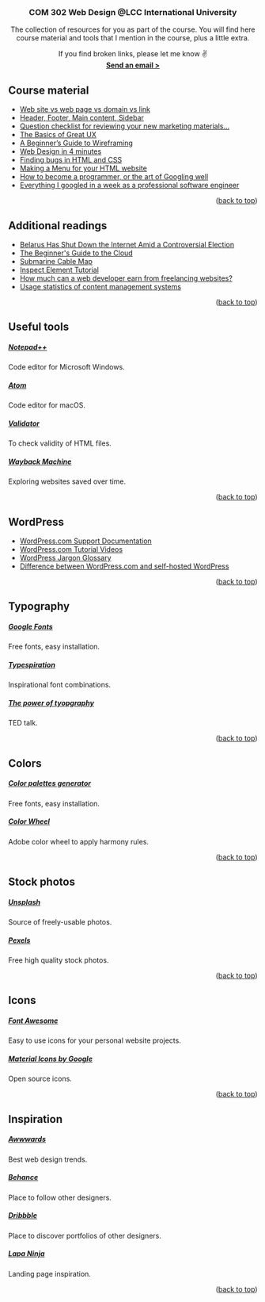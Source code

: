 <!-- PROJECT INTRO -->
<br />
<div align="center">

<h3 align="center">COM 302 Web Design @LCC International University</h3>

  <p align="center">
   The collection of resources for you as part of the course. You will find here course material and tools that I mention in the course, plus a little extra.

If you find broken links, please let me know ✌️
    <br />
    <a href="mailto:mknyzelis@lcc.lt"><strong>Send an email ></strong></a>
  </p>
</div>



<!-- Course material -->
## Course material

<ul>
    <li><a href="https://mikeshenry.com/2019/10/11/web-site-vs-web-page-vs-domain-vs-link/" target="_blank">Web site vs web page vs domain vs link</a></li>
    <li><a href="https://mikeshenry.com/2019/10/18/header-footer-main-content-sidebar/" target="_blank">Header, Footer, Main content, Sidebar</a></li>
    <li><a href="https://seths.blog/2015/01/question-checklist-for-reviewing-your-new-marketing-materials/" target="_blank">Question checklist for reviewing your new marketing materials…</a></li>
    <li><a href="https://webdesign.tutsplus.com/articles/the-basics-of-great-ux--webdesign-8823" target="_blank">The Basics of Great UX</a></li>
    <li><a href="https://webdesign.tutsplus.com/articles/a-beginners-guide-to-wireframing--webdesign-7399" target="_blank">A Beginner’s Guide to Wireframing</a></li>
    <li><a href="https://jgthms.com/web-design-in-4-minutes/" target="_blank">Web Design in 4 minutes</a></li>
    <li><a href="https://mikeshenry.com/2019/11/29/finding-bugs-in-html-and-css-basics/" target="_blank">Finding bugs in HTML and CSS</a></li>
    <li><a href="https://www.w3schools.com/Css/css_navbar.asp" target="_blank">Making a Menu for your HTML website</a></li>
    <li><a href="https://okepi.wordpress.com/2014/08/21/how-to-become-a-programmer-or-the-art-of-googling-well/comment-page-2/" target="_blank">How to become a programmer, or the art of Googling well</a></li>
    <li><a href="https://localghost.dev/blog/everything-i-googled-in-a-week-as-a-professional-software-engineer/" target="_blank">Everything I googled in a week as a professional software engineer</a></li>
</ul>

<p align="right">(<a href="#readme-top">back to top</a>)</p>

<!-- Additional material -->
## Additional readings
<ul>
    <li><a href="https://www.wired.com/story/belarus-internet-outage-election/" target="_blank">Belarus Has Shut Down the Internet Amid a Controversial Election</a></li>
    <li><a href="https://mashable.com/archive/what-is-the-cloud#L7cn.0jfhgqJ" target="_blank">The Beginner's Guide to the Cloud</a></li>
    <li><a href="https://www.submarinecablemap.com" target="_blank">Submarine Cable Map</a></li>
    <li><a href="https://zapier.com/blog/inspect-element-tutorial/" target="_blank">Inspect Element Tutorial</a></li>
    <li><a href="https://www.quora.com/How-much-can-a-web-developer-earn-from-freelancing-websites/answer/David-Hamrick-1?srid=uKQP" target="_blank">How much can a web developer earn from freelancing websites?</a></li>
    <li><a href="https://w3techs.com/technologies/overview/content_management" target="_blank">Usage statistics of content management systems</a></li>
</ul>

<p align="right">(<a href="#readme-top">back to top</a>)</p>


<!-- Useful tools -->
## Useful tools
<a href="https://notepad-plus-plus.org/downloads/" target="_blank"><h5>Notepad++</h5></a>
Code editor for Microsoft Windows.

<a href="https://atom.io" target="_blank"><h5>Atom</h5></a>
Code editor for macOS.

<a href="https://validator.w3.org" target="_blank"><h5>Validator</h5></a>
To check validity of HTML files.

<a href="https://archive.org/web/web.php" target="_blank"><h5>Wayback Machine</h5></a>
Exploring websites saved over time.


<p align="right">(<a href="#readme-top">back to top</a>)</p>

<!-- WordPress -->
## WordPress

<ul>
    <li><a href="https://wordpress.com/learn/" target="_blank">WordPress.com Support Documentation</a></li>
    <li><a href="https://wordpress.com/learn/the-movie/" target="_blank">WordPress.com Tutorial Videos</a></li>
    <li><a href="https://make.wordpress.org/marketing/2018/02/28/wordpress-jargon-glossary/" target="_blank">WordPress Jargon Glossary</a></li>
    <li><a href="https://wordpress.com/support/com-vs-org/" target="_blank">Difference between WordPress.com and self-hosted WordPress</a></li>
</ul>


<p align="right">(<a href="#readme-top">back to top</a>)</p>




<!-- Typography -->
## Typography
<a href="https://fonts.google.com" target="_blank"><h5>Google Fonts</h5></a>
Free fonts, easy installation.

<a href="https://typespiration.com" target="_blank"><h5>Typespiration</h5></a>
Inspirational font combinations.

<a href="https://www.youtube.com/watch?v=C_RzDqgGcao" target="_blank"><h5>The power of tyopgraphy</h5></a>
TED talk.

<p align="right">(<a href="#readme-top">back to top</a>)</p>

<!-- Colors -->
## Colors
<a href="https://coolors.co" target="_blank"><h5>Color palettes generator</h5></a>
Free fonts, easy installation.

<a href="https://color.adobe.com/create/color-wheel" target="_blank"><h5>Color Wheel</h5></a>
Adobe color wheel to apply harmony rules.

<p align="right">(<a href="#readme-top">back to top</a>)</p>


<!-- Stock photos -->
## Stock photos
<a href="https://unsplash.com" target="_blank"><h5>Unsplash</h5></a>
Source of freely-usable photos.

<a href="https://www.pexels.com" target="_blank"><h5>Pexels</h5></a>
Free high quality stock photos.

<p align="right">(<a href="#readme-top">back to top</a>)</p>


<!-- Icons -->
## Icons
<a href="https://fontawesome.com/icons" target="_blank"><h5>Font Awesome</h5></a>
Easy to use icons for your personal website projects.

<a href="https://fonts.google.com/icons" target="_blank"><h5>Material Icons by Google</h5></a>
Open source icons.

<p align="right">(<a href="#readme-top">back to top</a>)</p>


<!-- Inspiration -->
## Inspiration

<a href="https://www.awwwards.com" target="_blank"><h5>Awwwards</h5></a>
Best web design trends.

<a href="https://www.behance.net" target="_blank"><h5>Behance</h5></a>
Place to follow other designers.

<a href="https://dribbble.com" target="_blank"><h5>Dribbble</h5></a>
Place to discover portfolios of other designers.

<a href="https://www.lapa.ninja" target="_blank"><h5>Lapa Ninja</h5></a>
Landing page inspiration.

<p align="right">(<a href="#readme-top">back to top</a>)</p>

